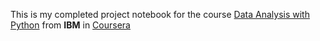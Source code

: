 This is my completed project notebook for the course [Data Analysis with Python](https://www.coursera.org/learn/machine-learning-with-python) from **IBM** in [Coursera](https://www.coursera.org/)
